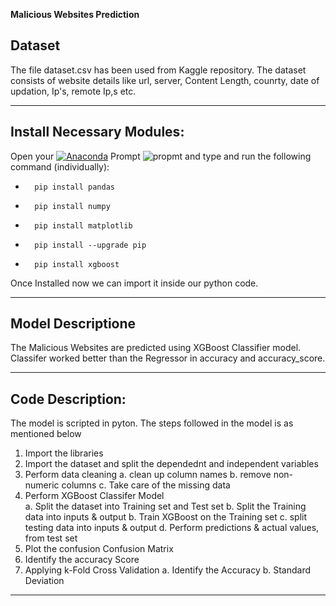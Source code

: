 **Malicious Websites Prediction**

## Dataset

The file dataset.csv has been used from Kaggle repository. The dataset consists of website details like url, server, Content Length, counrty, date of updation, Ip's, remote Ip,s etc.

----


## Install Necessary Modules:

Open your [![Anaconda](https://img.shields.io/badge/Anaconda-342B029.svg?&style=flate&logo=anaconda&logoColor=white)](https://www.anaconda.com/products/individual) Prompt <img alt="propmt" src="https://img.shields.io/badge/-__-000000?style=flat-square&logo=Plex&logoColor=white"> and type and run the following command (individually):

 -       pip install pandas
       
 -       pip install numpy  
 
 -       pip install matplotlib
 
 -       pip install --upgrade pip
 
 -       pip install xgboost

Once Installed now we can import it inside our python code.

----

## Model Descriptione 

The Malicious Websites are predicted using XGBoost Classifier model. Classifer worked better than the Regressor in accuracy and accuracy_score. 

----

## Code Description:

The model is scripted in pyton. The steps followed in the model is as mentioned below

1. Import the libraries
2. Import the dataset and split the dependednt and independent variables
3. Perform data cleaning
   a. clean up column names
   b. remove non-numeric columns
   c. Take care of the missing data
4. Perform XGBoost Classifer Model  
   a. Split the dataset into Training set and Test set
   b. Split the Training data into inputs & output
   b. Train XGBoost on the Training set
   c. split testing data into inputs & output
   d. Perform predictions & actual values, from test set
5. Plot the confusion Confusion Matrix
6. Identify the accuracy Score
7. Applying k-Fold Cross Validation
   a. Identify the Accuracy 
   b. Standard Deviation
----

